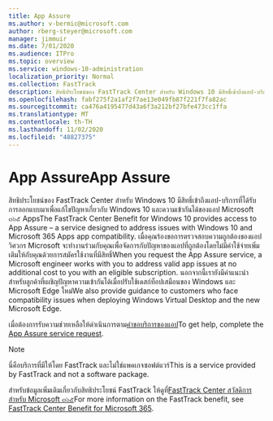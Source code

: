 ```yaml
---
title: App Assure
ms.author: v-bermic@microsoft.com
author: rberg-steyer@microsoft.com
manager: jimmuir
ms.date: 7/01/2020
ms.audience: ITPro
ms.topic: overview
ms.service: windows-10-administration
localization_priority: Normal
ms.collection: FastTrack
description: สิทธิประโยชน์ของ FastTrack Center สำหรับ Windows 10 มีสิทธิ์เข้าถึงแอป-บริการที่ได้รับการออกแบบมาเพื่อแก้ไขปัญหาเกี่ยวกับ Windows 10 และความเข้ากันได้ของแอป Microsoft ๓๖๕ Apps
ms.openlocfilehash: fabf275f2a1af2f7ae13e049fb87f221f7fa82ac
ms.sourcegitcommit: ca476a4195477d43a6f3a212bf27bfe473cc1ffa
ms.translationtype: MT
ms.contentlocale: th-TH
ms.lasthandoff: 11/02/2020
ms.locfileid: "48827375"
---
```

# <a name="app-assure"></a><span data-ttu-id="d8f07-103">App Assure</span><span class="sxs-lookup"><span data-stu-id="d8f07-103">App Assure</span></span>

<span data-ttu-id="d8f07-104">สิทธิประโยชน์ของ FastTrack Center สำหรับ Windows 10 มีสิทธิ์เข้าถึงแอป-บริการที่ได้รับการออกแบบมาเพื่อแก้ไขปัญหาเกี่ยวกับ Windows 10 และความเข้ากันได้ของแอป Microsoft ๓๖๕ Apps</span><span class="sxs-lookup"><span data-stu-id="d8f07-104">The FastTrack Center Benefit for Windows 10 provides access to App Assure – a service designed to address issues with Windows 10 and Microsoft 365 Apps app compatibility.</span></span> <span data-ttu-id="d8f07-105">เมื่อคุณร้องขอการตรวจสอบความถูกต้องของแอปวิศวกร Microsoft จะทำงานร่วมกับคุณเพื่อจัดการกับปัญหาของแอปที่ถูกต้องโดยไม่มีค่าใช้จ่ายเพิ่มเติมให้กับคุณด้วยการสมัครใช้งานที่มีสิทธิ์</span><span class="sxs-lookup"><span data-stu-id="d8f07-105">When you request the App Assure service, a Microsoft engineer works with you to address valid app issues at no additional cost to you with an eligible subscription.</span></span> <span data-ttu-id="d8f07-106">นอกจากนี้เรายังมีคำแนะนำสำหรับลูกค้าที่เผชิญปัญหาความเข้ากันได้เมื่อปรับใช้เดสก์ท็อปเสมือนของ Windows และ Microsoft Edge ใหม่</span><span class="sxs-lookup"><span data-stu-id="d8f07-106">We also provide guidance to customers who face compatibility issues when deploying Windows Virtual Desktop and the new Microsoft Edge.</span></span> 

<span data-ttu-id="d8f07-107">เมื่อต้องการรับความช่วยเหลือให้ดำเนินการตาม[คำขอบริการของแอป](https://go.microsoft.com/fwlink/?linkid=2022721)</span><span class="sxs-lookup"><span data-stu-id="d8f07-107">To get help, complete the [App Assure service request](https://go.microsoft.com/fwlink/?linkid=2022721).</span></span>

  > [!NOTE]
> <span data-ttu-id="d8f07-108">นี่คือบริการที่มีให้โดย FastTrack และไม่ใช่แพคเกจซอฟต์แวร์</span><span class="sxs-lookup"><span data-stu-id="d8f07-108">This is a service provided by FastTrack and not a software package.</span></span>

<span data-ttu-id="d8f07-109">สำหรับข้อมูลเพิ่มเติมเกี่ยวกับสิทธิประโยชน์ FastTrack ให้ดูที่[FastTrack Center สวัสดิการสำหรับ Microsoft ๓๖๕](introduction.md)</span><span class="sxs-lookup"><span data-stu-id="d8f07-109">For more information on the FastTrack benefit, see [FastTrack Center Benefit for Microsoft 365](introduction.md).</span></span>